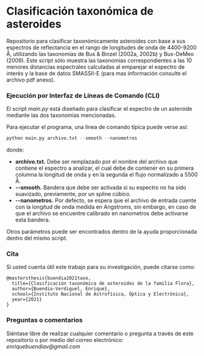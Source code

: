 # Clasificación taxonómica de asteroides
Repositorio para clasificar taxonómicamente asteroides con base a sus espectros de reflectancia en el rango de longitudes de onda de 4400-9200 Å, utilizando las taxonomías de Bus &amp; Binzel (2002a, 2002b) y Bus-DeMeo (2009). 
Este script sólo muestra las taxonomías correspondientes a las 10 menores distancias espectrales calculadas al emparejar el espectro de interés y la base de datos SMASSII-E (para mas información consulte el archivo pdf anexo).    

### **Ejecución por Interfaz de Líneas de Comando (CLI)**

El script _main.py_ está diseñado para clasificar el espectro de un asteroide mediante las dos taxonomías mencionadas.

Para ejecutar el programa, una línea de comando típica puede verse así:

```python
python main.py archivo.txt --smooth --nanometros
```

donde:
+ **archivo.txt.** Debe ser remplazado por el nombre del archivo que contiene el espectro a analizar, el cual debe de contener en su primera columna la longitud de onda y en la segunda el flujo normalizado a 5500 Å.
+ **--smooth.** Bandera que debe ser activada si su espectro no ha sido suavizado, previamente, por un spline cúbico.
+ **--nanometros.** Por defecto, se espera que el archivo de entrada cuente con la longitud de onda medida en Angstroms, sin embargo, en caso de que el archivo se encuentre calibrado en nanometros debe activarse esta bandera.

Otros parámetros puede ser encontrados dentro de la ayuda proporcionada dentro del mismo script.

### **Cita**

Si usted cuenta útil este trabajo para su investigación, puede citarse como:
```
@mastersthesis{buendia2021taxo,
  title={Clasificación taxonómica de asteroides de la familia Flora},
  author={Buendia-Verdiguel, Enrique},
  school={Instituto Nacional de Astrofísica, Óptica y Electrónica},
  year={2021}
}
```
### Preguntas o comentarios ###

Siéntase libre de realizar cualquier comentario o pregunta a través de este repositorio o por medio del correo electrónico: _enriquebuendiav@gmail.com_  
